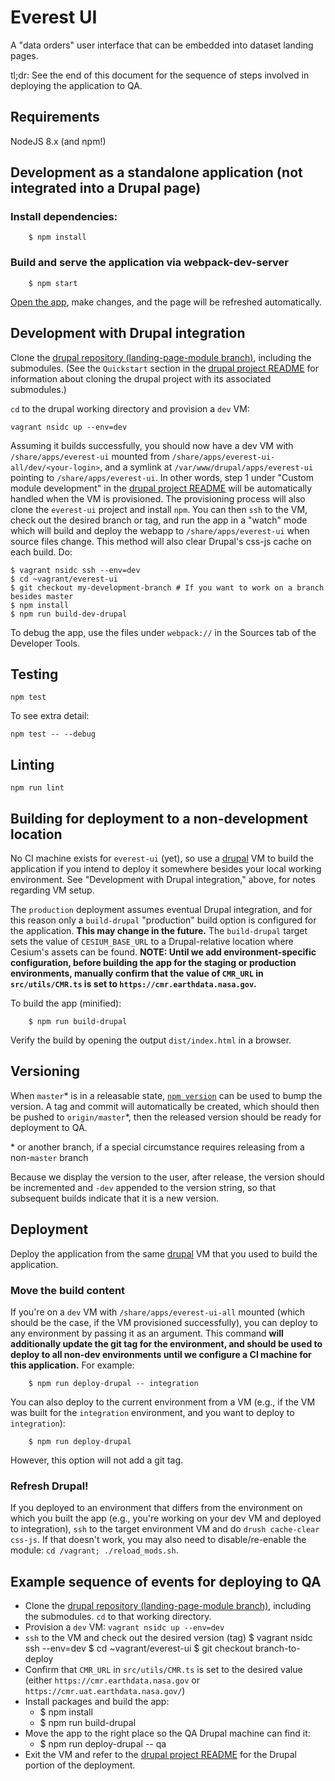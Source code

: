 # Everest UI

A "data orders" user interface that can be embedded into dataset landing pages.

tl;dr: See the end of this document for the sequence of steps involved in
deploying the application to QA.

## Requirements

NodeJS 8.x (and npm!)

## Development as a standalone application (not integrated into a Drupal page)

### Install dependencies:

        $ npm install

### Build and serve the application via webpack-dev-server

        $ npm start

[Open the app](http://localhost:8080/), make changes, and the page will be refreshed automatically.

## Development with Drupal integration

Clone the [drupal repository (landing-page-module branch)](https://bitbucket.org/nsidc/drupal/src/landing-page-module/),
including the submodules.
(See the `Quickstart` section in the [drupal project README](https://bitbucket.org/nsidc/drupal/src/landing-page-module/README.md)
for information about cloning the drupal project with its associated submodules.)

`cd` to the drupal working directory and provision a `dev` VM:

    vagrant nsidc up --env=dev

Assuming it builds successfully, you should now have a dev VM with
`/share/apps/everest-ui` mounted from `/share/apps/everest-ui-all/dev/<your-login>`,
and a symlink at `/var/www/drupal/apps/everest-ui` pointing to `/share/apps/everest-ui`.
In other words, step 1 under "Custom module development" in the 
[drupal project README](https://bitbucket.org/nsidc/drupal/src/landing-page-module/README.md) 
will be automatically handled when the VM is provisioned. The provisioning
process will also clone the `everest-ui` project and install `npm`. You can then
`ssh` to the VM, check out the desired branch or tag, and run the app in a
"watch" mode which will build and deploy the webapp to `/share/apps/everest-ui` when
source files change. This method will also clear Drupal's css-js cache on each build.
Do:

    $ vagrant nsidc ssh --env=dev
    $ cd ~vagrant/everest-ui
    $ git checkout my-development-branch # If you want to work on a branch besides master
    $ npm install
    $ npm run build-dev-drupal

To debug the app, use the files under `webpack://` in the Sources tab of the Developer Tools.

## Testing

    npm test

To see extra detail:

    npm test -- --debug

## Linting

    npm run lint

## Building for deployment to a non-development location

No CI machine exists for `everest-ui` (yet), so use a
[drupal](https://bitbucket.org/nsidc/drupal/src/landing-page-module/) VM to
build the application if you intend to deploy it somewhere besides your local
working environment.  See "Development with Drupal integration," above, for
notes regarding VM setup.

The `production` deployment assumes eventual Drupal integration, and for this
reason only a `build-drupal` "production" build option is configured for the
application.  **This may change in the future.** The `build-drupal` target sets
the value of `CESIUM_BASE_URL` to a Drupal-relative location where Cesium's
assets can be found.  **NOTE: Until we add environment-specific configuration,
before building the app for the staging or production environments, manually confirm that
the value of `CMR_URL` in `src/utils/CMR.ts` is set to `https://cmr.earthdata.nasa.gov`.**

To build the app (minified):

        $ npm run build-drupal

Verify the build by opening the output `dist/index.html` in a browser.

## Versioning

When `master`\* is in a releasable state, [`npm
version`](https://docs.npmjs.com/cli/version) can be used to bump the version. A
tag and commit will automatically be created, which should then be pushed to
`origin/master`\*, then the released version should be ready for deployment to
QA.

\* or another branch, if a special circumstance requires releasing from a
non-`master` branch

Because we display the version to the user, after release, the version should be
incremented and `-dev` appended to the version string, so that subsequent builds
indicate that it is a new version.

## Deployment

Deploy the application from the same [drupal](https://bitbucket.org/nsidc/drupal/src/landing-page-module/)
VM that you used to build the application.

### Move the build content

If you're on a `dev` VM with `/share/apps/everest-ui-all` mounted (which should
be the case, if the VM provisioned successfully), you can deploy to any
environment by passing it as an argument. This command **will additionally
update the git tag for the environment, and should be used to deploy to all
non-dev environments until we configure a CI machine for this application.** For
example:

        $ npm run deploy-drupal -- integration

You can also deploy to the current environment from a VM (e.g., if the VM was
built for the `integration` environment, and you want to deploy to `integration`):

        $ npm run deploy-drupal

However, this option will not add a git tag.

### Refresh Drupal!

If you deployed to an environment that differs from the environment on which you
built the app (e.g., you're working on your dev VM and deployed to integration),
`ssh` to the target environment VM and do `drush cache-clear css-js`. If that
doesn't work, you may also need to disable/re-enable the module: `cd /vagrant; ./reload_mods.sh`.

## Example sequence of events for deploying to QA

  * Clone the [drupal repository (landing-page-module branch)](https://bitbucket.org/nsidc/drupal/src/landing-page-module/),
  including the submodules. `cd` to that working directory.
  * Provision a `dev` VM: `vagrant nsidc up --env=dev`
  * `ssh` to the VM and check out the desired version (tag)
      $ vagrant nsidc ssh --env=dev
      $ cd ~vagrant/everest-ui
      $ git checkout branch-to-deploy
  * Confirm that `CMR_URL` in `src/utils/CMR.ts` is set to
    the desired value (either `https://cmr.earthdata.nasa.gov` or `https://cmr.uat.earthdata.nasa.gov/`)
  * Install packages and build the app:
      *  $ npm install
      *  $ npm run build-drupal
  * Move the app to the right place so the QA Drupal machine can find it:
      *  $ npm run deploy-drupal -- qa
  * Exit the VM and refer to the
    [drupal project README](https://bitbucket.org/nsidc/drupal/src/landing-page-module/README.md) 
    for the Drupal portion of the deployment.
